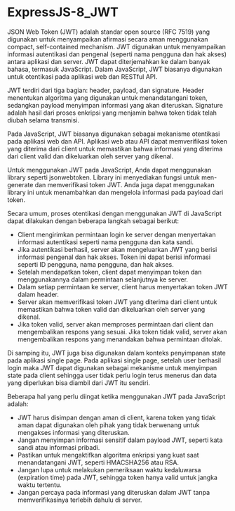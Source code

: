 # ExpressJS-8_JWT

JSON Web Token (JWT) adalah standar open source (RFC 7519) yang digunakan untuk menyampaikan afirmasi secara aman menggunakan compact, self-contained mechanism. JWT digunakan untuk menyampaikan informasi autentikasi dan pengenal (seperti nama pengguna dan hak akses) antara aplikasi dan server. JWT dapat diterjemahkan ke dalam banyak bahasa, termasuk JavaScript. Dalam JavaScript, JWT biasanya digunakan untuk otentikasi pada aplikasi web dan RESTful API.

JWT terdiri dari tiga bagian: header, payload, dan signature. Header menentukan algoritma yang digunakan untuk menandatangani token, sedangkan payload menyimpan informasi yang akan diteruskan. Signature adalah hasil dari proses enkripsi yang menjamin bahwa token tidak telah diubah selama transmisi.

Pada JavaScript, JWT biasanya digunakan sebagai mekanisme otentikasi pada aplikasi web dan API. Aplikasi web atau API dapat memverifikasi token yang diterima dari client untuk memastikan bahwa informasi yang diterima dari client valid dan dikeluarkan oleh server yang dikenal.

Untuk menggunakan JWT pada JavaScript, Anda dapat menggunakan library seperti jsonwebtoken. Library ini menyediakan fungsi untuk men-generate dan memverifikasi token JWT. Anda juga dapat menggunakan library ini untuk menambahkan dan mengelola informasi pada payload dari token.

Secara umum, proses otentikasi dengan menggunakan JWT di JavaScript dapat dilakukan dengan beberapa langkah sebagai berikut:
- Client mengirimkan permintaan login ke server dengan menyertakan informasi autentikasi seperti nama pengguna dan kata sandi.
- Jika autentikasi berhasil, server akan mengeluarkan JWT yang berisi informasi pengenal dan hak akses. Token ini dapat berisi informasi seperti ID pengguna, nama pengguna, dan hak akses.
- Setelah mendapatkan token, client dapat menyimpan token dan menggunakannya dalam permintaan selanjutnya ke server.
- Dalam setiap permintaan ke server, client harus menyertakan token JWT dalam header.
- Server akan memverifikasi token JWT yang diterima dari client untuk memastikan bahwa token valid dan dikeluarkan oleh server yang dikenal.
- Jika token valid, server akan memproses permintaan dari client dan mengembalikan respons yang sesuai. Jika token tidak valid, server akan mengembalikan respons yang menandakan bahwa permintaan ditolak.

Di samping itu, JWT juga bisa digunakan dalam konteks penyimpanan state pada aplikasi single page. Pada aplikasi single page, setelah user berhasil login maka JWT dapat digunakan sebagai mekanisme untuk menyimpan state pada client sehingga user tidak perlu login terus menerus dan data yang diperlukan bisa diambil dari JWT itu sendiri.

Beberapa hal yang perlu diingat ketika menggunakan JWT pada JavaScript adalah:
* JWT harus disimpan dengan aman di client, karena token yang tidak aman dapat digunakan oleh pihak yang tidak berwenang untuk mengakses informasi yang diteruskan.
* Jangan menyimpan informasi sensitif dalam payload JWT, seperti kata sandi atau informasi pribadi.
* Pastikan untuk mengaktifkan algoritma enkripsi yang kuat saat menandatangani JWT, seperti HMACSHA256 atau RSA.
* Jangan lupa untuk melakukan pemeriksaan waktu kedaluwarsa (expiration time) pada JWT, sehingga token hanya valid untuk jangka waktu tertentu.
* Jangan percaya pada informasi yang diteruskan dalam JWT tanpa memverifikasinya terlebih dahulu di server.
